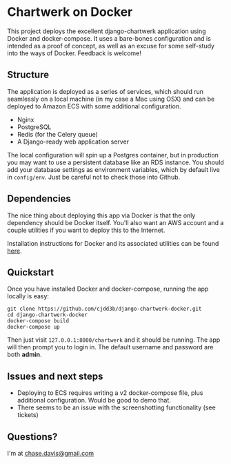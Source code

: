 Chartwerk on Docker
===================

This project deploys the excellent django-chartwerk application using Docker and docker-compose. It uses a bare-bones configuration and is intended as a proof of concept, as well as an excuse for some self-study into the ways of Docker. Feedback is welcome!

Structure
---------

The application is deployed as a series of services, which should run seamlessly on a local machine (in my case a Mac using OSX) and can be deployed to Amazon ECS with some additional configuration.

  - Nginx
  - PostgreSQL
  - Redis (for the Celery queue)
  - A Django-ready web application server

The local configuration will spin up a Postgres container, but in production you may want to use a persistent database like an RDS instance. You should add your database settings as environment variables, which by default live in `config/env`. Just be careful not to check those into Github.

Dependencies
------------

The nice thing about deploying this app via Docker is that the only dependency should be Docker itself. You'll also want an AWS account and a couple utilities if you want to deploy this to the Internet.

Installation instructions for Docker and its associated utilities can be found [here](https://docs.docker.com/docker-for-mac/).

Quickstart
----------

Once you have installed Docker and docker-compose, running the app locally is easy:

```
git clone https://github.com/cjdd3b/django-chartwerk-docker.git
cd django-chartwerk-docker
docker-compose build
docker-compose up
```

Then just visit `127.0.0.1:8000/chartwerk` and it should be running. The app will then prompt you to login in. The default username and password are both **admin**.

Issues and next steps
---------------------

  - Deploying to ECS requires writing a v2 docker-compose file, plus additional configuration. Would be good to demo that.
  - There seems to be an issue with the screenshotting functionality (see tickets)

Questions?
----------

I'm at chase.davis@gmail.com
